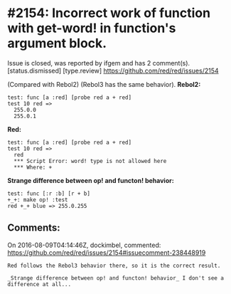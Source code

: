 
#2154: Incorrect work of function with get-word! in function's argument block.
================================================================================
Issue is closed, was reported by ifgem and has 2 comment(s).
[status.dismissed] [type.review]
<https://github.com/red/red/issues/2154>

(Compared with Rebol2) (Rebol3 has the same behavior).
**Rebol2:**

```
test: func [a :red] [probe red a + red]
test 10 red =>
  255.0.0
  255.0.1
```

**Red:**

```
test: func [a :red] [probe red a + red]
test 10 red =>
  red
  *** Script Error: word! type is not allowed here
  *** Where: +
```

**Strange difference between op! and functon! behavior:**

```
test: func [:r :b] [r + b]
+_+: make op! :test
red +_+ blue => 255.0.255
```



Comments:
--------------------------------------------------------------------------------

On 2016-08-09T04:14:46Z, dockimbel, commented:
<https://github.com/red/red/issues/2154#issuecomment-238448919>

    Red follows the Rebol3 behavior there, so it is the correct result.
    
    _Strange difference between op! and functon! behavior_ I don't see a difference at all...


